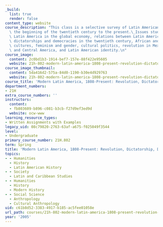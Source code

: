 ```yaml
---
_build:
  list: true
  render: false
content_type: website
course_description: "This class is a selective survey of Latin American history from\
  \ the beginning of the twentieth century to the present.\_Issues studied include\
  \ Latin America in the global economy, relations between Latin America and the U.S.,\
  \ dictatorships and democracies in the twentieth century, African and Indigenous\
  \ cultures, feminism and gender, cultural politics, revolution in Mexico, Cuba,\
  \ and Central America, and Latin American identity.\n"
course_image:
  content: 2c0bd1b3-1914-bef7-157e-88f422e95605
  website: 21h-802-modern-latin-america-1808-present-revolution-dictatorship-democracy-spring-2005
course_image_thumbnail:
  content: 5da416d2-575a-84d0-1190-b30e4d929763
  website: 21h-802-modern-latin-america-1808-present-revolution-dictatorship-democracy-spring-2005
course_title: 'Modern Latin America, 1808-Present: Revolution, Dictatorship, Democracy'
department_numbers:
- 21H
extra_course_numbers: ''
instructors:
  content:
  - fb803609-b896-c081-b3cb-f27d9ef3ed9d
  website: ocw-www
learning_resource_types:
- Written Assignments with Examples
legacy_uid: 08c79820-2763-63af-a675-f025049f3544
level:
- Undergraduate
primary_course_number: 21H.802
term: Spring
title: 'Modern Latin America, 1808-Present: Revolution, Dictatorship, Democracy'
topics:
- - Humanities
  - History
  - Latin American History
- - Society
  - Latin and Caribbean Studies
- - Humanities
  - History
  - Modern History
- - Social Science
  - Anthropology
  - Cultural Anthropology
uid: c61b8d52-3383-4917-b185-ac5fee01058e
url_path: courses/21h-802-modern-latin-america-1808-present-revolution-dictatorship-democracy-spring-2005
year: '2005'
---
```

